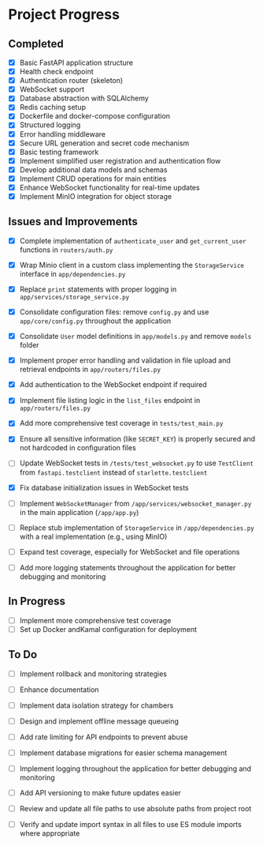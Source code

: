 # Project Progress

## Completed
- [x] Basic FastAPI application structure
- [x] Health check endpoint
- [x] Authentication router (skeleton)
- [x] WebSocket support
- [x] Database abstraction with SQLAlchemy
- [x] Redis caching setup
- [x] Dockerfile and docker-compose configuration
- [x] Structured logging
- [x] Error handling middleware
- [x] Secure URL generation and secret code mechanism
- [x] Basic testing framework
- [x] Implement simplified user registration and authentication flow
- [x] Develop additional data models and schemas
- [x] Implement CRUD operations for main entities
- [x] Enhance WebSocket functionality for real-time updates
- [x] Implement MinIO integration for object storage

## Issues and Improvements
- [x] Complete implementation of `authenticate_user` and `get_current_user` functions in `routers/auth.py`
- [x] Wrap Minio client in a custom class implementing the `StorageService` interface in `app/dependencies.py`
- [x] Replace `print` statements with proper logging in `app/services/storage_service.py`
- [x] Consolidate configuration files: remove `config.py` and use `app/core/config.py` throughout the application
- [x] Consolidate `User` model definitions in `app/models.py` and remove `models` folder
- [x] Implement proper error handling and validation in file upload and retrieval endpoints in `app/routers/files.py`
- [x] Add authentication to the WebSocket endpoint if required
- [x] Implement file listing logic in the `list_files` endpoint in `app/routers/files.py`
- [x] Add more comprehensive test coverage in `tests/test_main.py`
- [x] Ensure all sensitive information (like `SECRET_KEY`) is properly secured and not hardcoded in configuration files

- [ ] Update WebSocket tests in `/tests/test_websocket.py` to use `TestClient` from `fastapi.testclient` instead of `starlette.testclient`
- [x] Fix database initialization issues in WebSocket tests
- [ ] Implement `WebSocketManager` from `/app/services/websocket_manager.py` in the main application (`/app/app.py`)
- [ ] Replace stub implementation of `StorageService` in `/app/dependencies.py` with a real implementation (e.g., using MinIO)
- [ ] Expand test coverage, especially for WebSocket and file operations
- [ ] Add more logging statements throughout the application for better debugging and monitoring

## In Progress
- [ ] Implement more comprehensive test coverage
- [ ] Set up Docker andKamal configuration for deployment

## To Do
- [ ] Implement rollback and monitoring strategies
- [ ] Enhance documentation
- [ ] Implement data isolation strategy for chambers
- [ ] Design and implement offline message queueing
- [ ] Add rate limiting for API endpoints to prevent abuse
- [ ] Implement database migrations for easier schema management
- [ ] Implement logging throughout the application for better debugging and monitoring
- [ ] Add API versioning to make future updates easier

- [ ] Review and update all file paths to use absolute paths from project root
- [ ] Verify and update import syntax in all files to use ES module imports where appropriate
